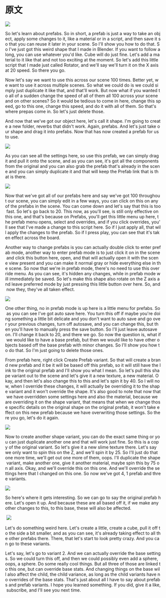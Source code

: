 # 原文

![](https://tingwu.aliyun.com/api/editor/get/v2/524379/0/14fd493c3bbf4a8fa519e5a07bf1a1fb/82a41d1bcc1344b58a01df2475e2b158.png)

So let's learn about prefabs. So in short, a prefab is just a way to take an object, apply some changes to it, like a material or in a script, and then save it so that you can reuse it later in your scene. So I'll show you how to do that. So I've just got this weird shape that I made in Blender. If you want to follow along, you can use whatever you'd like. Cube will do just fine. Let's add a material to it like that and not too exciting at the moment. So let's add this little script that I made just called Rotator, and we'll say we'll turn it on the X axis at 20 speed. So there you go. 

Now let's say we want to use this across our scene 100 times. Better yet, we want to use it across multiple scenes. So what we could do is we could simply just duplicate it like that, and that'll work. But now what if you wanted to all of a sudden change the speed of all of them all 100 across your scene and on other scenes? So it would be tedious to come in here, change this speed, go to this one, change this speed, and do it with all of them. So that's where prepas come in. So let's just delete those. 

And now that we've got our object here, let's call it shape. I'm going to create a new folder, reverbs that didn't work. Again, prefabs. And let's just take our shape and drag it into prefabs. Now that has now created a prefab for us to use. 

![](https://tingwu.aliyun.com/api/editor/get/v2/524379/0/7e2970824f5e4943b2ae31ea3b8d3e20/fa01e918ced444b799cf9b8118cf7219.png)

As you can see all the settings here, so use this prefab, we can simply drag it and pull it onto the scene, and as you can see, it's got all the components from the original and you can also grab the prefab that's already in the scene and you can simply duplicate it and that will keep the Prefab link that is that is there. 

![](https://tingwu.aliyun.com/api/editor/get/v2/524379/0/6340914fbd744ff79e1e5fd8388921fb/def96ce908d842f082383707345de7e6.png)

Now that we've got all of our prefabs here and say we've got 100 throughout our scene, you can simply edit in a few ways, you can click on this on any of the prefabs in the scene. You can come down and let's say that this is too fast. So let's go back to 20. This now, as you'll see, is still only effective on this one, and that's because on Prefabs, you'll get this little menu up here, the prefab menu opens, select and overrides, and if you click overrides, you'll see that I've made a change to this script here. So if I just apply all, that will apply the changes to the prefab. So if I press play, you can see that it's taken effect across the board. 

Another way to change prefabs is you can actually double click to enter prefab mode, another way to enter prefab mode is to just click it on in the scene and click this button here, open, and that will actually open it with the scene view present and you can make it normal gray or hide everything else in the scene. So now that we're in prefab mode, there's no need to use this override menu. As you can see, it's hidden any changes, while in prefab mode will immediately be saved. So let's make this shape also rotate on the Z axis and leave preferred mode by just pressing this little button over here. So, and now they, they've all taken effect. 

![](https://tingwu.aliyun.com/api/editor/get/v2/524379/0/409ce3d182574f77a3e02d32b6c61f4d/ce505bffa0a54ba0a5a65930eac6deca.png)

One other thing, no in prefab mode is up here is a little menu for prefabs. So as you can see I've got auto save here. You turn this off if maybe you're doing something a little bit delicate and you don't want to auto save and go over your previous changes, turn off autosave, and you can change this, but then you'll have to manually press the save button. So I'll just leave autosave on. I'll change it back to 20, and there we go. So now the question is, what if we would like to have a base prefab, but then we would like to have other objects based off the base prefab with minor changes. So I'll show you how to do that. So I'm just going to delete those ones. 

From prefab here, right click Create Prefab variant. So that will create a brand new prefab and it be it will be based off this prefab, so it will still have the link to the original prefab and I'll show you what I mean. So let's pull this shape variant out to the scene and let's give it a new texture, a new material. Okay, and then let's also change this to this and let's spin it by 40. So I will now, when I override these changes, it will actually be overriding it to the shape variant and it won't override the shape. It's also good to note that now that we have overridden some settings here and also the material, because we are overriding it on the shape variant, that means that when we change those specific details on the original shape on the original prefab, it won't take effect on this new prefab because we have overwriting those settings. So there you go, let's do it again. 

![](https://tingwu.aliyun.com/api/editor/get/v2/524379/0/f2f8756d70524e89ac9eb166f7e47cb3/763b9575c91a4c32b7f6a6b06d2b3907.png)

Now to create another shape variant, you can do the exact same thing or you can just duplicate another one and that will work just fine. So this is a copy of the original variant. So let's give it a new slime texture there. Let's say we only want to spin this on the Z, and we'll spin it by 25. So I'll just do that one more time, we'll get out one more of them, oops. I'll duplicate the shape variant, make another one, give it another material, maybe spin this by 75 on all axis. Okay, and we'll override this on this one. And we'll override the settings here that I changed on this one. So now we've got 4, 1 prefab and three variants. 

![](https://tingwu.aliyun.com/api/editor/get/v2/524379/0/25c1c2e8d159464aad0cb858acf6b94f/1358b1bf2a7749688bc5ac36d5c018d1.png)

So here's where it gets interesting. So we can go to say the original prefab here. Let's open it up. And because these are all based off it, if we make any other changes to this, to this base, these will also be affected. 

 ![](https://tingwu.aliyun.com/api/editor/get/v2/524379/0/ef9a6ca6e22c49cdbdda7c9ce3b1de71/72fa5f4b8f68426999a053a2f378444c.png)

Let's do something weird here. Let's create a little, create a cube, pull it off to the side a bit smaller, and as you can see, it's already taking effect to all the other prefabs there. There, that let's start to look pretty crazy. And you can go to these variants. 

Let's say, let's go to variant 2. And we can actually override the base settings. So we could turn this off, and then we could possibly even add a sphere, oops, a sphere. Do some really cool things. But all three of those are linked to this one, but can override base stats. And changing things on the base will also affect the child, the child variance, as long as the child variants have no overrides of the base stats. That's just about all I have to say about prefabs and prefab variants. I hope you learned something. If you did, give it a like, subscribe, and I'll see you next time.


